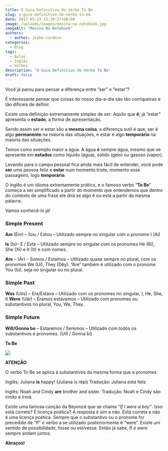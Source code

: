 ```yaml
---
title: O Guia Definitivo do Verbo To Be
slug: o-guia-definitivo-do-verbo-to-be
date: 2017-05-23 15:39:27+00:00
image: /uploads/images/menina-no-notebook.jpg
imageAlt: "Menina No Notebook"
authors:
  - author: joabe-cardoso
categories:
  - Blog
tags:
  - Aulas
  - Inglês
  - Verbos
description: 'O Guia Definitivo do Verbo To Be'
draft: false
---
```


Você já parou para pensar a diferença entre “ser” e “estar”?

É interessante pensar que coisas do nosso dia-a-dia são tão corriqueiras e tão difíceis de definir.

Existe uma definição extremamente simples de ser: Aquilo que **é**; já “estar” apresenta o **estado**, a forma de apresentação.

Sendo assim ser e estar são a **mesma coisa**, a diferença sutil é que, ser é algo **permanente** na maioria das situações, e estar é algo **temporário** na maioria das situações.

Temos como exemplo maior a água. A água **é** sempre água, mesmo que se apresente em **estados** como líquido (água), sólido (gelo) ou gasoso (vapor).

Levando para o campo pessoal fica ainda mais fácil de entender, você pode **ser** uma pessoa feliz e **estar** num momento triste, momento esse passageiro, logo **temporário**.

O inglês é um idioma extremamente prático, e o famoso verbo “**To Be**” começa a ser simplificado a partir do momento que entendemos que dentro do contexto de uma frase ele dirá se algo é ou está a partir da mesma palavra.

Vamos conhecê-lo já!

### Simple Present

**Am** (Ém) – Sou / Estou – Utilizado sempre no singular com o pronome I (Ai)

**Is** (Is)– É / Está – Utilizado sempre no singular com os pronomes He (Ri), She (Xi) e It (It) e com nomes.

**Are** – (Ár) - Somos / Estamos – Utilizado quase sempre no plural, com os pronomes We (Uí), They (Dêy). “Are” também é utilizado com o pronome You (Iú), seja no singular ou no plural.

### Simple Past

**Was** (Uós) – Era/Estava – Utilizado com os pronomes no singular, I, He, She, It
**Were** (Uãr) – Éramos estávamos – Utilizado com pronomes ou substantivos no plural, You, We, They.

### Simple Future

**Will/Gonna be** – Estaremos / Seremos – Utilizado com todos os substantivos e pronomes.
(Uill / Gonna bi)

**To Be**

![](http://youbetschool.com/wp-content/uploads/2017/05/To-be-1-1-300x156.png)

**ATENÇÃO**

O verbo To Be se aplica à substantivos da mesma forma que a pronomes.

Inglês: Juliana **is** happy! (Juliana is répi)
Tradução: Juliana está feliz

Inglês: Noah and Cindy **are** brother and sister.
Tradução: Noah e Cindy são irmão e irmã.

Existe uma famosa canção da Beyoncé que se chama *“If I were a boy”*.
Isso está correto? É licença poética?
A resposta é sim e não. Está correta e não é uma licença poética.
Sempre que o substantivo ou o pronome for precedido de “If” o verbo a se utilizado posteriormente é “were”.
Existe um sentido de possibilidade, fosse ou estivesse.
Então já sabe, If e were sempre andam juntos.

**Abraços!**
